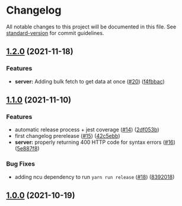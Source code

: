 # Changelog

All notable changes to this project will be documented in this file. See [standard-version](https://github.com/conventional-changelog/standard-version) for commit guidelines.

## [1.2.0](https://github.com/factorialco/tentaclesql/compare/v1.1.0...v1.2.0) (2021-11-18)


### Features

* **server:** Adding bulk fetch to get data at once ([#20](https://github.com/factorialco/tentaclesql/issues/20)) ([f4fbbac](https://github.com/factorialco/tentaclesql/commit/f4fbbacb1fe40b321b6562674ecbf9a125557211))

## [1.1.0](https://github.com/factorialco/tentaclesql/compare/v1.0.0-beta.1...v1.1.0) (2021-11-10)


### Features

* automatic release process + jest coverage ([#14](https://github.com/factorialco/tentaclesql/issues/14)) ([2df053b](https://github.com/factorialco/tentaclesql/commit/2df053bb213b8a27188b4a040552f262ca1cde19))
* first changelog prerelease ([#15](https://github.com/factorialco/tentaclesql/issues/15)) ([42c5ebb](https://github.com/factorialco/tentaclesql/commit/42c5ebb8aae56e18b454faba6b0ab97e288e20c1))
* **server:** properly returning 400 HTTP code for syntax errors ([#16](https://github.com/factorialco/tentaclesql/issues/16)) ([5e887f8](https://github.com/factorialco/tentaclesql/commit/5e887f82d403e69e8ed6f8e3a6893a5bc5097a89))


### Bug Fixes

* adding ncu dependency to run `yarn run release` ([#18](https://github.com/factorialco/tentaclesql/issues/18)) ([8392018](https://github.com/factorialco/tentaclesql/commit/839201830b5cb6dd0e0453718482524a261d36c5))

## [1.0.0](https://github.com/factorialco/tentaclesql/compare/v1.0.0-beta.1...v1.0.0) (2021-10-19)
